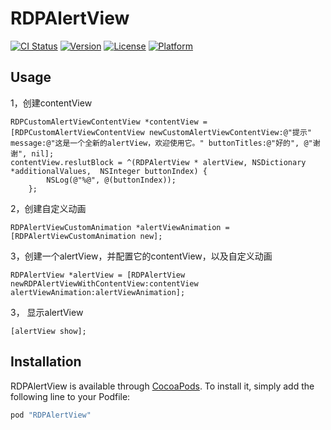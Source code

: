 # RDPAlertView

[![CI Status](http://img.shields.io/travis/Milker90/RDPAlertView.svg?style=flat)](https://travis-ci.org/Milker90/RDPAlertView)
[![Version](https://img.shields.io/cocoapods/v/RDPAlertView.svg?style=flat)](http://cocoapods.org/pods/RDPAlertView)
[![License](https://img.shields.io/cocoapods/l/RDPAlertView.svg?style=flat)](http://cocoapods.org/pods/RDPAlertView)
[![Platform](https://img.shields.io/cocoapods/p/RDPAlertView.svg?style=flat)](http://cocoapods.org/pods/RDPAlertView)

## Usage

 1，创建contentView<br>
 
```
RDPCustomAlertViewContentView *contentView = [RDPCustomAlertViewContentView newCustomAlertViewContentView:@"提示" message:@"这是一个全新的alertView，欢迎使用它。" buttonTitles:@"好的", @"谢谢", nil];
contentView.reslutBlock = ^(RDPAlertView * alertView, NSDictionary *additionalValues,  NSInteger buttonIndex) {
        NSLog(@"%@", @(buttonIndex));
    };
```

2，创建自定义动画

```
RDPAlertViewCustomAnimation *alertViewAnimation = [RDPAlertViewCustomAnimation new];
```
    
3，创建一个alertView，并配置它的contentView，以及自定义动画<br>
 
```
RDPAlertView *alertView = [RDPAlertView newRDPAlertViewWithContentView:contentView alertViewAnimation:alertViewAnimation];
```
    
 3， 显示alertView<br>
 
```
[alertView show];
```

## Installation

RDPAlertView is available through [CocoaPods](http://cocoapods.org). To install
it, simply add the following line to your Podfile:

```ruby
pod "RDPAlertView"
```
